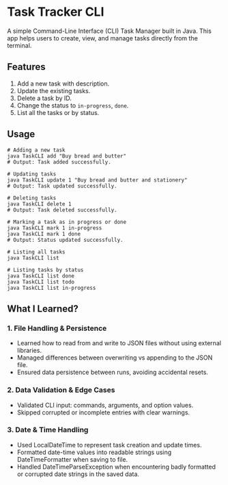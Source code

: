 <h1>Task Tracker CLI</h1>
A simple Command-Line Interface (CLI) Task Manager built in Java.  
This app helps users to create, view, and manage tasks directly from the terminal.

## Features
1. Add a new task with description.
2. Update the existing tasks.
3. Delete a task by ID.
4. Change the status to `in-progress`, `done`.
5. List all the tasks or by status.

## Usage
```text
# Adding a new task
java TaskCLI add "Buy bread and butter"
# Output: Task added successfully.

# Updating tasks
java TaskCLI update 1 "Buy bread and butter and stationery"
# Output: Task updated successfully.

# Deleting tasks
java TaskCLI delete 1
# Output: Task deleted successfully.

# Marking a task as in progress or done
java TaskCLI mark 1 in-progress
java TaskCLI mark 1 done
# Output: Status updated successfully.

# Listing all tasks
java TaskCLI list

# Listing tasks by status
java TaskCLI list done
java TaskCLI list todo
java TaskCLI list in-progress
```

## What I Learned?
### 1. File Handling & Persistence
- Learned how to read from and write to JSON files without using external libraries.
- Managed differences between overwriting vs appending to the JSON file.
- Ensured data persistence between runs, avoiding accidental resets.
### 2. Data Validation & Edge Cases
- Validated CLI input: commands, arguments, and option values.
- Skipped corrupted or incomplete entries with clear warnings.
### 3. Date & Time Handling
- Used LocalDateTime to represent task creation and update times.
- Formatted date-time values into readable strings using DateTimeFormatter when saving to file.
- Handled DateTimeParseException when encountering badly formatted or corrupted date strings in the saved data.
